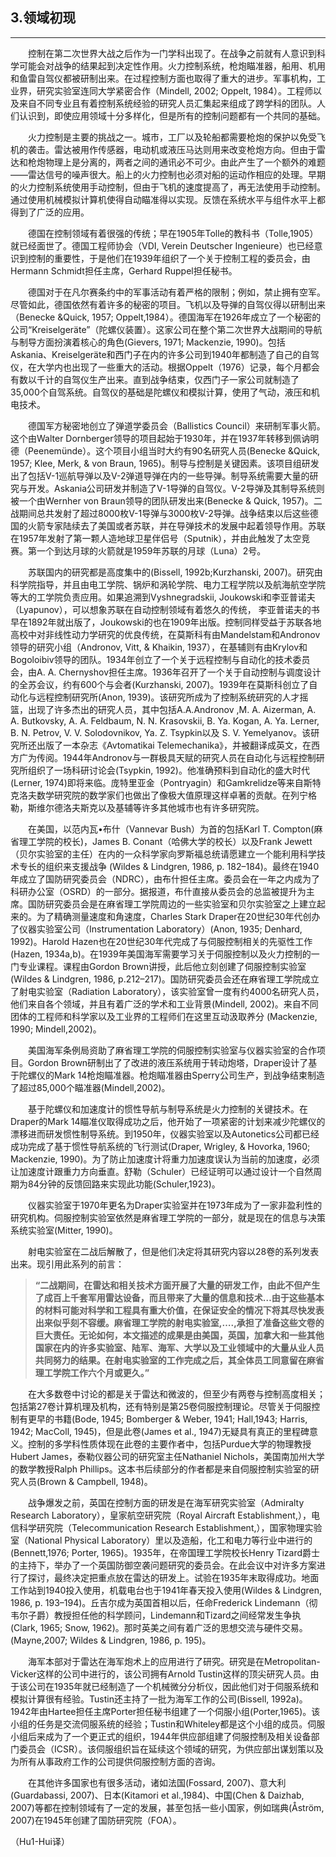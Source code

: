## 3.领域初现


---

　　控制在第二次世界大战之后作为一门学科出现了。在战争之前就有人意识到科学可能会对战争的结果起到决定性作用。火力控制系统，枪炮瞄准器，船用、机用和鱼雷自驾仪都被研制出来。在过程控制方面也取得了重大的进步。军事机构，工业界，研究实验室连同大学紧密合作（Mindell, 2002; Oppelt, 1984）。工程师以及来自不同专业且有着控制系统经验的研究人员汇集起来组成了跨学科的团队。人们认识到，即使应用领域十分多样化，但是所有的控制问题都有一个共同的基础。
  
　　火力控制是主要的挑战之一。城市，工厂以及轮船都需要枪炮的保护以免受飞机的袭击。雷达被用作传感器，电动机或液压马达则用来改变枪炮方向。但由于雷达和枪炮物理上是分离的，两者之间的通讯必不可少。由此产生了一个额外的难题——雷达信号的噪声很大。船上的火力控制也必须对船的运动作相应的处理。早期的火力控制系统使用手动控制，但由于飞机的速度提高了，再无法使用手动控制。通过使用机械模拟计算机使得自动瞄准得以实现。反馈在系统水平与组件水平上都得到了广泛的应用。
  
　　德国在控制领域有着很强的传统；早在1905年Tolle的教科书（Tolle,1905）就已经面世了。德国工程师协会（VDI, Verein Deutscher Ingenieure）也已经意识到控制的重要性，于是他们在1939年组织了一个关于控制工程的委员会，由Hermann Schmidt担任主席，Gerhard Ruppel担任秘书。
  
　　德国对于在凡尔赛条约中的军事活动有着严格的限制；例如，禁止拥有空军。尽管如此，德国依然有着许多的秘密的项目。飞机以及导弹的自驾仪得以研制出来（Benecke &Quick, 1957; Oppelt,1984）。德国海军在1926年成立了一个秘密的公司“Kreiselgeräte”（陀螺仪装置）。这家公司在整个第二次世界大战期间的导航与制导方面扮演着核心的角色(Gievers, 1971; Mackenzie, 1990)。包括Askania、Kreiselgeräte和西门子在内的许多公司到1940年都制造了自己的自驾仪，在大学内也出现了一些重大的活动。根据Oppelt（1976）记录，每个月都会有数以千计的自驾仪生产出来。直到战争结束，仅西门子一家公司就制造了35,000个自驾系统。自驾仪的基础是陀螺仪和模拟计算，使用了气动，液压和机电技术。
  
　　德国军方秘密地创立了弹道学委员会（Ballistics Council）来研制军事火箭。这个由Walter Dornberger领导的项目起始于1930年，并在1937年转移到佩讷明德（Peenemünde）。这个项目小组当时大约有90名研究人员(Benecke &Quick, 1957; Klee, Merk, & von Braun, 1965)。制导与控制是关键因素。该项目组研发出了包括V-1巡航导弹以及V-2弹道导弹在内的一些导弹。制导系统需要大量的研究与开发。Askania公司研发并制造了V-1导弹的自驾仪。V-2导弹及其制导系统则被一个由Wernher von Braun领导的团队研发出来(Benecke & Quick, 1957)。二战期间总共发射了超过8000枚V-1导弹与3000枚V-2导弹。战争结束以后这些德国的火箭专家陆续去了美国或者苏联，并在导弹技术的发展中起着领导作用。苏联在1957年发射了第一颗人造地球卫星伴侣号（Sputnik），并由此触发了太空竞赛。第一个到达月球的火箭就是1959年苏联的月球（Luna）2号。
  
　　苏联国内的研究都是高度集中的(Bissell, 1992b;Kurzhanski, 2007)。研究由科学院指导，并且由电工学院、锅炉和涡轮学院、电力工程学院以及航海航空学院等大的工学院负责应用。如果追溯到Vyshnegradskii, Joukowski和李亚普诺夫（Lyapunov），可以想象苏联在自动控制领域有着悠久的传统， 李亚普诺夫的书早在1892年就出版了，Joukowski的也在1909年出版。控制同样受益于苏联各地高校中对非线性动力学研究的优良传统，在莫斯科有由Mandelstam和Andronov领导的研究小组（Andronov, Vitt, & Khaikin, 1937），在基辅则有由Krylov和Bogoloibiv领导的团队。1934年创立了一个关于远程控制与自动化的技术委员会，由A. A. Chernyshov担任主席。1936年召开了一个关于自动控制与调度设计的全苏会议，约有600个与会者(Kurzhanski, 2007)。1939年在莫斯科创立了自动化与远程控制研究所(Anon, 1939)。该研究所成为了控制系统研究的人才摇篮，出现了许多杰出的研究人员，其中包括A.A.Andronov ,M. A. Aizerman, A. A. Butkovsky, A. A. Feldbaum, N. N. Krasovskii, B. Ya. Kogan, A. Ya. Lerner, B. N. Petrov, V. V. Solodovnikov, Ya. Z. Tsypkin以及 S. V. Yemelyanov。该研究所还出版了一本杂志《Avtomatikai Telemechanika》，并被翻译成英文，在西方广为传阅。1944年Andronov与一群极具天赋的研究人员在自动化与远程控制研究所组织了一场科研讨论会(Tsypkin, 1992)。他准确预料到自动化的盛大时代(Lerner, 1974)即将来临。庞特里亚金（Pontryagin）和Gamkrelidze等来自斯特克洛夫数学研究院的数学家们也做出了像极大值原理这样卓著的贡献。在列宁格勒，斯维尔德洛夫斯克以及基辅等许多其他城市也有许多研究院。
  
　　在美国，以范内瓦•布什（Vannevar Bush）为首的包括Karl T. Compton(麻省理工学院的校长)，James B. Conant（哈佛大学的校长）以及Frank Jewett（贝尔实验室的主任）在内的一众科学家向罗斯福总统请愿建立一个能利用科学技术专长的组织来支援战争 (Wildes & Lindgren, 1986, p. 182–184)。最终在1940年成立了国防研究委员会（NDRC），由布什担任主席。委员会在一年之内成为了科研办公室（OSRD）的一部分。据报道，布什直接从委员会的总监被提升为主席。国防研究委员会是在麻省理工学院周边的一些实验室和贝尔实验室之上建立起来的。为了精确测量速度和角速度，Charles Stark Draper在20世纪30年代创办了仪器实验室公司（Instrumentation Laboratory）(Anon, 1935; Denhard, 1992)。Harold Hazen也在20世纪30年代完成了与伺服控制相关的先驱性工作(Hazen, 1934a,b)。在1939年美国海军需要学习关于伺服控制以及火力控制的一门专业课程。课程由Gordon Brown讲授，此后他立刻创建了伺服控制实验室 (Wildes & Lindgren, 1986, p.212–217)。国防研究委员会还在麻省理工学院成立了射电实验室（Radiation Laboratory），该实验室曾一度有约4000名研究人员，他们来自各个领域，并且有着广泛的学术和工业背景(Mindell, 2002)。来自不同团体的工程师和科学家以及工业界的工程师们在这里互动汲取养分 (Mackenzie, 1990; Mindell,2002)。
  
　　美国海军条例局资助了麻省理工学院的伺服控制实验室与仪器实验室的合作项目。Gordon Brown研制出了了改进的液压系统用于转动炮塔，Draper设计了基于陀螺仪的Mark 14枪炮瞄准器。枪炮瞄准器由Sperry公司生产，到战争结束制造了超过85,000个瞄准器(Mindell,2002)。
  
　　基于陀螺仪和加速度计的惯性导航与制导系统是火力控制的关键技术。在Draper的Mark 14瞄准仪取得成功之后，他开始了一项紧密的计划来减少陀螺仪的漂移进而研发惯性制导系统。到1950年，仪器实验室以及Autonetics公司都已经成功完成了基于惯性导航系统的飞行测试(Draper, Wrigley, & Hovorka, 1960; Mackenzie, 1990)。为了防止加速度计将重力加速度误认为当前的加速度，必须让加速度计跟重力方向垂直。舒勒（Schuler）已经证明可以通过设计一个自然周期为84分钟的反馈回路来实现此功能(Schuler,1923)。
  
　　仪器实验室于1970年更名为Draper实验室并在1973年成为了一家非盈利性的研究机构。伺服控制实验室依然是麻省理工学院的一部分，就是现在的信息与决策系统实验室(Mitter, 1990)。
  
　　射电实验室在二战后解散了，但是他们决定将其研究内容以28卷的系列发表出来。现引用此系列的前言：


> **“二战期间，在雷达和相关技术方面开展了大量的研发工作，由此不但产生了成百上千套军用雷达设备，而且带来了大量的信息和技术…由于这些基本的材料可能对科学和工程具有重大价值，在保证安全的情况下将其尽快发表出来似乎刻不容缓。麻省理工学院的射电实验室,….,承担了准备这些文卷的巨大责任。无论如何，本文描述的成果是由美国，英国，加拿大和一些其他国家在内的许多实验室、陆军、海军、大学以及工业领域中的大量从业人员共同努力的结果。在射电实验室的工作完成之后，其全体员工同意留在麻省理工学院工作六个月或更久。”**

　　在大多数卷中讨论的都是关于雷达和微波的，但至少有两卷与控制高度相关；包括第27卷计算机理及机构，还有特别是第25卷伺服控制理论。尽管关于伺服控制有更早的书籍(Bode, 1945; Bomberger & Weber, 1941; Hall,1943; Harris, 1942; MacColl, 1945)，但是此卷(James et al., 1947)无疑具有真正的里程碑意义。控制的多学科性质体现在此卷的主要作者中，包括Purdue大学的物理教授Hubert James，泰勒仪器公司的研究室主任Nathaniel Nichols，美国南加州大学的数学教授Ralph Phillips。这本书后续部分的作者都是来自伺服控制实验室的研究人员(Brown & Campbell, 1948)。
  
　　战争爆发之前，英国在控制方面的研发是在海军研究实验室（Admiralty Research Laboratory），皇家航空研究院（Royal Aircraft Establishment,），电信科学研究院（Telecommunication Research Establishment,），国家物理实验室（National Physical Laboratory）里以及造船，化工和电力等行业中进行的(Bennett,1976; Porter, 1965)。1935年，在帝国理工学院校长Henry Tizard爵士的主持下，举办了一个英国防御空袭问题研究的委员会。在此会议中对许多方案进行了探讨，最终决定把重点放在雷达的研发上。试验在1935年末取得成功。地面工作站到1940投入使用，机载电台也于1941年春天投入使用(Wildes & Lindgren, 1986, p. 193–194)。丘吉尔成为英国首相以后，任命Frederick Lindemann（彻韦尔子爵）教授担任他的科学顾问，Lindemann和Tizard之间经常发生争执(Clark, 1965; Snow, 1962)。那时英美之间有着广泛的思想交流与硬件交易。(Mayne,2007; Wildes & Lindgren, 1986, p. 195)。
  
　　海军本部对于雷达在海军炮术上的应用进行了研究。研究是在Metropolitan-Vicker这样的公司中进行的，该公司拥有Arnold Tustin这样的顶尖研究人员。由于该公司在1935年就已经制造了一个机械微分分析仪，因此他们对于伺服系统和模拟计算很有经验。Tustin还主持了一批为海军工作的公司(Bissell, 1992a)。1942年由Hartee担任主席Porter担任秘书组建了一个伺服小组(Porter,1965)。该小组的任务是交流伺服系统的经验；Tustin和Whiteley都是这个小组的成员。伺服小组后来成为了一个更正式的组织，1944年供应部组建了伺服控制及相关设备部门委员会（ICSR）。该伺服组织旨在延续这个领域的研究，为供应部出谋划策以及为所有从事政府工作的公司提供伺服控制方面的咨询。
  
　　在其他许多国家也有很多活动，诸如法国(Fossard, 2007)、意大利(Guardabassi, 2007)、日本(Kitamori et al.,1984)、中国(Chen & Daizhab, 2007)等都在控制领域有了一定的发展，甚至包括一些小国家，例如瑞典(Åström, 2007)在1945年创建了国防研究院（FOA）。

（Hu1-Hui译）